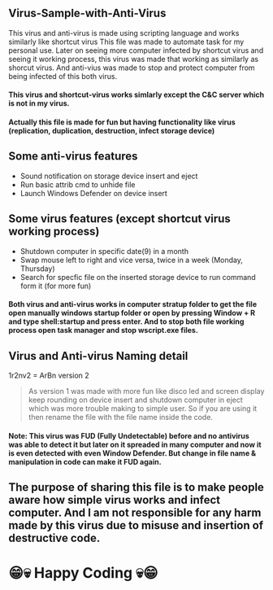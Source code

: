 ## Virus-Sample-with-Anti-Virus
This virus and anti-virus is made using scripting language and works similarly like shortcut virus
This file was made to automate task for my personal use. Later on seeing more computer infected by shortcut virus and seeing it working process, this virus was made that working as similarly as shorcut virus. And anti-vius was made to stop and protect computer from being infected of this both virus.

#### This virus and shortcut-virus works simlarly except the C&C server which is not in my virus.
#### Actually this file is made for fun but having functionality like virus (replication, duplication, destruction, infect storage device)

## Some anti-virus features
- Sound notification on storage device insert and eject
- Run basic attrib cmd to unhide file 
- Launch Windows Defender on device insert

## Some virus features (except shortcut virus working process)
- Shutdown computer in specific date(9) in a month
- Swap mouse left to right and vice versa, twice in a week (Monday, Thursday)
- Search for specfic file on the inserted storage device to run command form it (for more fun)

#### Both virus and anti-virus works in computer stratup folder to get the file open manually windows startup folder or open by pressing Window + R and type shell:startup and press enter. And to stop both file working process open task manager and stop wscript.exe files.

## Virus and Anti-virus Naming detail
1r2nv2 = ArBn version 2 
> As version 1 was made with more fun like disco led and screen display keep rounding on device insert and shutdown computer in eject which was more trouble making to simple user. So if you are using it then rename the file with the file name inside the code.

#### Note: This virus was FUD (Fully Undetectable) before and no antivirus was able to detect it but later on it spreaded in many computer and now it is even detected with even Window Defender. But change in file name & manipulation in code can make it FUD again.

## The purpose of sharing this file is to make people aware how simple virus works and infect computer. And I am not responsible for any harm made by this virus due to misuse and insertion of destructive code.

# 😁💀 Happy Coding 💀😁

